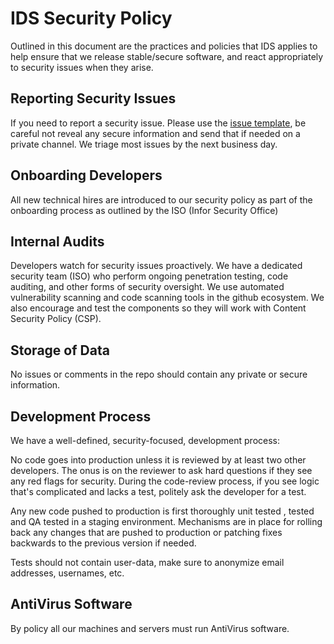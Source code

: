# IDS Security Policy

Outlined in this document are the practices and policies that IDS applies to help ensure that we release stable/secure software, and react appropriately to security issues when they arise.

## Reporting Security Issues

If you need to report a security issue. Please use the [issue template](https://github.com/infor-design/enterprise-wc/issues/new/choose), be careful not reveal any secure information and send that if needed on a private channel. We triage most issues by the next business day.

## Onboarding Developers

All new technical hires are introduced to our security policy as part of the onboarding process as outlined by the ISO (Infor Security Office)

## Internal Audits

Developers watch for security issues proactively. We have a dedicated security team (ISO) who perform ongoing penetration testing, code auditing, and other forms of security oversight. We use automated vulnerability scanning and code scanning tools in the github ecosystem. We also encourage and test the components so they will work with Content Security Policy (CSP).

## Storage of Data

No issues or comments in the repo should contain any private or secure information.

## Development Process

We have a well-defined, security-focused, development process:

No code goes into production unless it is reviewed by at least two other developers. The onus is on the reviewer to ask hard questions if they see any red flags for security. During the code-review process, if you see logic that's complicated and lacks a test, politely ask the developer for a test.

Any new code pushed to production is first thoroughly unit tested , tested and QA tested in a staging environment. Mechanisms are in place for rolling back any changes that are pushed to production or patching fixes backwards to the previous version if needed.

Tests should not contain user-data, make sure to anonymize email addresses, usernames, etc.

## AntiVirus Software

By policy all our machines and servers must run AntiVirus software.
